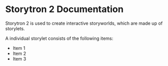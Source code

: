 # Storytron 2 Documentation
Storytron 2 is used to create interactive storyworlds, which are made up of storylets.

A individual storylet consists of the following items:
* Item 1
* Item 2
* Item 3

